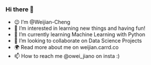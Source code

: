 ### Hi there 👋

- 😉 I’m @Weijian-Cheng
- 👀 I’m interested in learning new things and having fun!
- 🌱 I’m currently learning Machine Learning with Python
- 💞️ I’m looking to collaborate on Data Science Projects
- 🌍 Read more about me on weijian.carrd.co
- 📫 How to reach me @owei_jiano on insta :)


<!--
**Weijian-Cheng/Weijian-Cheng** is a ✨ _special_ ✨ repository because its `README.md` (this file) appears on your GitHub profile.
